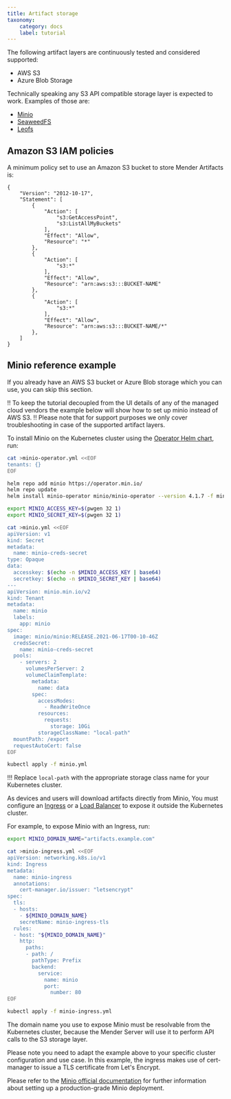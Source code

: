 ```yaml
---
title: Artifact storage
taxonomy:
    category: docs
    label: tutorial
---
```


The following artifact layers are continuously tested and considered supported:
* AWS S3
* Azure Blob Storage


Technically speaking any S3 API compatible storage layer is expected to work. Examples of those are:

* [Minio](https://github.com/minio/minio)
* [SeaweedFS](https://github.com/chrislusf/seaweedfs)
* [Leofs](https://github.com/leo-project/leofs)



## Amazon S3 IAM policies

A minimum policy set to use an Amazon S3 bucket to store Mender Artifacts is:

```
{
    "Version": "2012-10-17",
    "Statement": [
        {
            "Action": [
                "s3:GetAccessPoint",
                "s3:ListAllMyBuckets"
            ],
            "Effect": "Allow",
            "Resource": "*"
        },
        {
            "Action": [
                "s3:*"
            ],
            "Effect": "Allow",
            "Resource": "arn:aws:s3:::BUCKET-NAME"
        },
        {
            "Action": [
                "s3:*"
            ],
            "Effect": "Allow",
            "Resource": "arn:aws:s3:::BUCKET-NAME/*"
        },
    ]
}
```


## Minio reference example

If you already have an AWS S3 bucket or Azure Blob storage which you can use, you can skip this section.

!! To keep the tutorial decoupled from the UI details of any of the managed cloud vendors the example below will show how to set up minio instead of AWS S3.
!! Please note that for support purposes we only cover troubleshooting in case of the supported artifact layers.

<!--AUTOVERSION: "https://github.com/minio/operator/tree/%/helm/minio-operator"/ignore -->
To install Minio on the Kubernetes cluster using the
[Operator Helm chart](https://github.com/minio/operator/tree/master/helm/minio-operator),
run:

<!--AUTOVERSION: "helm install minio-operator minio/minio-operator --version % -f minio-operator.yml"/ignore -->
```bash
cat >minio-operator.yml <<EOF
tenants: {}
EOF

helm repo add minio https://operator.min.io/
helm repo update
helm install minio-operator minio/minio-operator --version 4.1.7 -f minio-operator.yml

export MINIO_ACCESS_KEY=$(pwgen 32 1)
export MINIO_SECRET_KEY=$(pwgen 32 1)

cat >minio.yml <<EOF
apiVersion: v1
kind: Secret
metadata:
  name: minio-creds-secret
type: Opaque
data:
  accesskey: $(echo -n $MINIO_ACCESS_KEY | base64)
  secretkey: $(echo -n $MINIO_SECRET_KEY | base64)
---
apiVersion: minio.min.io/v2
kind: Tenant
metadata:
  name: minio
  labels:
    app: minio
spec:
  image: minio/minio:RELEASE.2021-06-17T00-10-46Z
  credsSecret:
    name: minio-creds-secret
  pools:
    - servers: 2
      volumesPerServer: 2
      volumeClaimTemplate:
        metadata:
          name: data
        spec:
          accessModes:
            - ReadWriteOnce
          resources:
            requests:
              storage: 10Gi
          storageClassName: "local-path"
  mountPath: /export
  requestAutoCert: false
EOF

kubectl apply -f minio.yml
```

!!! Replace `local-path` with the appropriate storage class name for your Kubernetes cluster.

As devices and users will download artifacts directly from Minio, You must configure
an [Ingress](https://kubernetes.io/docs/concepts/services-networking/ingress/) or a
[Load Balancer](https://kubernetes.io/docs/concepts/services-networking/service/#loadbalancer)
to expose it outside the Kubernetes cluster. 

For example, to expose Minio with an Ingress, run:

```bash
export MINIO_DOMAIN_NAME="artifacts.example.com"

cat >minio-ingress.yml <<EOF
apiVersion: networking.k8s.io/v1
kind: Ingress
metadata:
  name: minio-ingress
  annotations:
    cert-manager.io/issuer: "letsencrypt"
spec:
  tls:
  - hosts:
    - ${MINIO_DOMAIN_NAME}
    secretName: minio-ingress-tls
  rules:
  - host: "${MINIO_DOMAIN_NAME}"
    http:
      paths:
      - path: /
        pathType: Prefix
        backend:
          service:
            name: minio
            port:
              number: 80
EOF

kubectl apply -f minio-ingress.yml
```

The domain name you use to expose Minio must be resolvable from the Kubernetes cluster,
because the Mender Server will use it to perform API calls to the S3 storage layer.

Please note you need to adapt the example above to your specific cluster configuration
and use case. In this example, the ingress makes use of cert-manager to issue a TLS
certificate from Let's Encrypt. 

Please refer to the [Minio official documentation](https://docs.min.io/) for
further information about setting up a production-grade Minio deployment.

